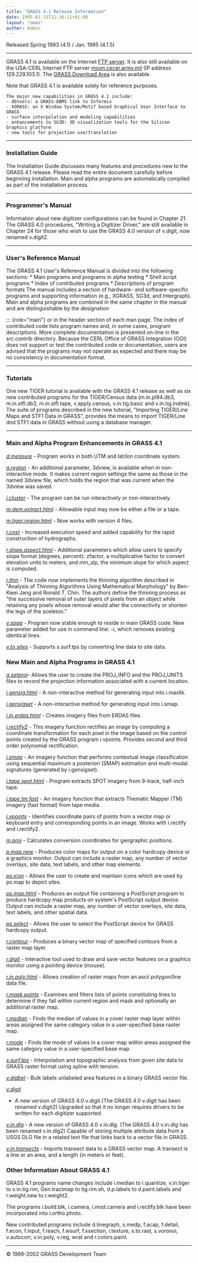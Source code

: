 ```yaml
---
title: "GRASS 4.1 Release Information"
date: 1995-01-15T11:36:11+01:00
layout: "news"
author: Admin
---
```


Released Spring 1993 (4.1) / Jan. 1995 (4.1.5)

------------------------------------------------------------------------

GRASS 4.1 is available on the Internet [FTP server](../grass41/). It is
also still available on the USA-CERL Internet FTP server
[moon.cecer.army.mil](ftp://129.229.103.1/pub/grass/grass4.1) (IP
address 129.229.103.1). The [GRASS Download Area](../download.html) is
also available.

Note that GRASS 4.1 is available solely for reference purposes.

    The major new capabilities in GRASS 4.1 include: 
    - dbtools: a GRASS-DBMS link to Informix  
    - XGRASS: an X Window System/Motif based Graphical User Interface to GRASS
    - surface interpolation and modeling capabilities 
    - enhancements to SG3D: 3D visualization tools for the Silicon Graphics platform
    - new tools for projection use/translation

------------------------------------------------------------------------

### Installation Guide

The Installation Guide discusses many features and procedures new to the
GRASS 4.1 release. Please read the entire document carefully before
beginning installation. Main and alpha programs are automatically
compiled as part of the installation process.

------------------------------------------------------------------------

### Programmer's Manual

Information about new digitizer configurations can be found in Chapter
21. The GRASS 4.0 procedures, "Writing a Digitizer Driver," are still
available in Chapter 24 for those who wish to use the GRASS 4.0 version
of v.digit, now renamed v.digit2.

------------------------------------------------------------------------

### User's Reference Manual

The GRASS 4.1 User's Reference Manual is divided into the following
sections: * Main programs and programs in alpha testing * Shell script
programs * Index of contributed programs * Descriptions of program
formats The manual includes a section of hardware- and software-specific
programs and supporting information (e.g., XGRASS, SG3d, and
Intergraph). Main and alpha programs are combined in the same chapter in
the manual and are distinguishable by the designation

::: {role="main"}
or in the header section of each man page. The index of contributed code
lists program names and, in some cases, program descriptions. More
complete documentation is presented on-line in the src.contrib
directory. Because the CERL Office of GRASS Integration (OGI) does not
support or test the contributed code or documentation, users are advised
that the programs may not operate as expected and there may be no
consistency in documentation format.

------------------------------------------------------------------------

### Tutorials

One new TIGER tutorial is available with the GRASS 4.1 release as well
as six new contributed programs for the TIGER/Census data
(m.in.pl94.db3, m.in.stfl.db3, m.in.stfl.tape, v.apply.census,
v.in.tig.basic and v.in.tig.lndmk). The suite of programs described in
the new tutorial, "Importing TIGER/Line Maps and STF1 Data in GRASS",
provides the means to import TIGER/Line dnd STF1 data in GRASS without
using a database manager.

------------------------------------------------------------------------

### Main and Alpha Program Enhancements in GRASS 4.1

*[d.measure](../gdp/html_grass4/html/d.measure.html)* - Program works in
both UTM and lat/lon coordinate system.

*[g.region](../gdp/html_grass4/html/g.region.html)* - An additional
parameter, 3dview, is available when in non-interactive mode. It makes
current region settings the same as those in the named 3dview file,
which holds the region that was current when the 3dview was saved.

*[i.cluster](../gdp/html_grass4/html/i.cluster.html)* - The program can
be run interactively or non-interactively.

*[m.dem.extract.html](../gdp/html_grass4/html/m.dem.extract.html)* -
Allowable input may now be either a file or a tape.

*[m.tiger.region.html](../gdp/html_grass4/html/m.tiger.region.html)* -
Now works with version 4 files.

*[r.cost](../gdp/html_grass4/html/r.cost.html)* - Increased execution
speed and added capability for the rapid construction of hydrographs.

*[r.slope.aspect.html](../gdp/html_grass4/html/r.slope.aspect.html)* -
Additional parameters which allow users to specify slope format
(degrees, percent): zfactor, a multiplicative factor to convert
elevation units to meters; and min_slp, the minimum slope for which
aspect is computed.

*[r.thin](../ggdp/html_grass4/html/r.thin.html)* - The code now
implements the thinning algorithm described in "Analysis of Thinning
Algorithms Using Mathematical Morphology" by Ben-Kwei Jang and Ronald
T. Chin. The authors define the thinning process as "the successive
removal of outer layers of pixels from an object while retaining any
pixels whose removal would alter the connectivity or shorten the legs of
the sceleton."

*[v.spag](../gdp/html_grass4/html/v.spag.html)* - Program now stable
enough to reside in main GRASS code. New parameter added for use in
command line: -i, which removes existing identical lines.

*[v.to.sites](../gdp/html_grass4/html/v.to.sites.html)* - Supports
s.surf.tps by converting line data to site data.

### New Main and Alpha Programs in GRASS 4.1

*[g.setproj](../gdp/html_grass4/html/g.setproj.html)*- Allows the user
to create the PROJ_INFO and the PROJ_UNITS files to record the
projection information associated with a current location.

*[i.gensig.html](../gdp/html_grass4/html/i.gensig.html)* - A
non-interactive method for generating input into i.maxlik.

*[i.gensigset](../gdp/html_grass4/html/i.gensigset.html)* - A
non-interactive method for generating input into i.smap.

*[i.in.erdas.html](../gdp/html_grass4/html/i.in.erdas.html)* - Creates
imagery files from ERDAS files.

*[i.rectify2](../gdp/html_grass4/html/i.rectify2.html)* - This imagery
function rectifies an image by computing a coordinate transformation for
each pixel in the image based on the control points created by the GRASS
program i.vpoints. Provides second and third order polynomial
rectification.

*[i.smap](../gdp/html_grass4/html/i.smap.html)* - An imagery function
that performs contextual image classification using sequential maximum a
posteriori (SMAP) estimation and multi-modal signatures (generated by
i.gensigset).

*[i.tape.spot.html](../gdp/html_grass4/html/i.tape.spot.html)* - Program
extracts SPOT imagery from 9-track, half-inch tape.

*[i.tape.tm.fast](../gdp/html_grass4/html/i.tape.tm.fast.html)* - An
imagery function that extracts Thematic Mapper (TM) imagery (fast
format) from tape media.

*[i.vpoints](../gdp/html_grass4/html/i.vpoints.html)* - Identifies
coordinate pairs of points from a vector map or keyboard entry and
corresponding points in an image. Works with i.rectify and i.rectify2.

*[m.proj](../gdp/html_grass4/html/m.proj.html)* - Calculates conversion
coordinates for geographic positions.

*[p.map.new](../gdp/html_grass4/html/p.map.new.html)* - Produces color
maps for output on a color hardcopy device or a graphics monitor. Output
can include a raster map, any number of vector overlays, site data, text
labels, and other map elements.

*[ps.icon](../gdp/html_grass4/html/ps.icon.html)* - Allows the user to
create and maintain icons which are used by ps.map to depict sites.

*[ps.map.html](../gdp/html_grass4/html/ps.map.html)* - Produces an
output file containing a PostScript program to produce hardcopy map
products on system's PostScript output device. Output can include a
raster map, any number of vector overlays, site data, text labels, and
other spatial data.

*[ps.select](../gdp/html_grass4/html/ps.select.html)* - Allows the user
to select the PostScript device for GRASS hardcopy output.

*[r.contour](../gdp/html_grass4/html/r.contour.html)* - Produces a
binary vector map of specified contours from a raster map layer.

*[r.digit](../gdp/html_grass4/html/r.digit.html)* - Interactive tool
used to draw and save vector features on a graphics monitor using a
pointing device (mouse).

*[r.in.poly.html](../gdp/html_grass4/html/r.in.poly.html)* - Allows
creation of raster maps from an ascii polygon/line data file.

*[r.mask.points](../gdp/html_grass4/html/r.mask.points.html)* - Examines
and filters lists of points constituting lines to determine if they fall
within current region and mask and optionally an additional raster map.

*[r.median](../gdp/html_grass4/html/r.median.html)* - Finds the median
of values in a cover raster map layer within areas assigned the same
category value in a user-specified base raster map.

*[r.mode](../gdp/html_grass4/html/r.mode.html)* - Finds the mode of
values in a cover map within areas assigned the same category value in a
user-specified base map.

*[s.surf.tps](../gdp/html_grass4/html/s.surf.tps.html)* - Interpolation
and topographic analysis from given site data to GRASS raster format
using spline with tension.

*[v.alabel](../gdp/html_grass4/html/v.alabel.html)* - Bulk labels
unlabeled area features in a binary GRASS vector file.

*[v.digit](../gdp/html_grass4/html/v.cutter.html%3Ev.cutter%3C/a%3E%3C/i%3E%20-%20This%20program%20provides%20a%20way%20to%20generate%20new%20maps%20based%20on%20an%0Aintersection%20of%20two%20existing%20maps.%20%20It%20in%20effect%20provides%20a%20way%20to%20create%0Amasked%20versions%20of%20vector%20maps.%20%20Lines,%20sites,%20and%20polygons%20are%20clipped%0Acorrectly.%0A%3Cp%3E%0A%3Ci%3E%3Ca%20href=)*
- A new version of GRASS 4.0 v.digit.(The GRASS 4.0 v.digit has been
renamed v.digit2) Upgraded so that it no longer requires drivers to be
written for each digitizer supported.

*[v.in.dlg](../gdp/html_grass4/html/v.in.dlg.html)* - A new version of
GRASS 4.0 v.in.dlg. (The GRASS 4.0 v.in.dlg has been renamed v.in.dlg2)
Capable of storing multiple attribute data from a USGS DLG file in a
related text file that links back to a vector file in GRASS.

*[v.in.transects](../gdp/html_grass4/html/v.in.transects.html)* -
Imports transect data to a GRASS vector map. A transect is a line or an
area, and a length (in meters or feet).

### Other Information About GRASS 4.1

GRASS 4.1 programs name changes include i.median to i.quantize,
v.in.tiger to v.in.tig.rim, Gen.tractmap to tig.rim.sh, d.p.labels to
d.paint.labels and r.weight.new to r.weight2.

The programs i.build.blk, i.camera, i.mod.camera and i.rectify.blk have
been incorporated into i.ortho.photo.

New contributed programs include d.linegraph, s.medp, f.acap, f.detail,
f.econ, f.input, f.reach, f.wsurf, f.xsection, i.texture, s.to.rast,
s.voronoi, v.autocorr, v.in.poly, v.reg, wrat and r.colors.paint.

------------------------------------------------------------------------

&copy; 1999-2002 GRASS Development Team

